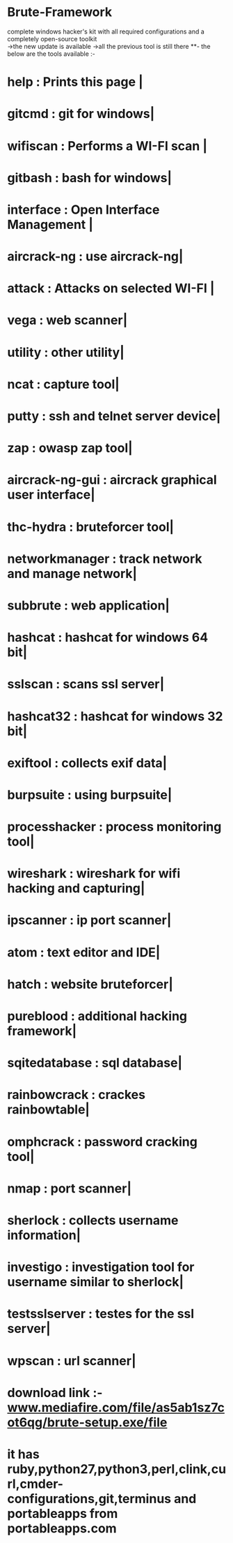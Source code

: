 # Brute-Framework
complete windows hacker's kit with all required configurations and a completely open-source toolkit  
->the new update is available ->all the previous tool is still there **- the below are the tools available :- 
# help : Prints this page |
# gitcmd : git for windows| 
# wifiscan : Performs a WI-FI scan |
# gitbash : bash for windows| 
# interface : Open Interface Management |
# aircrack-ng : use aircrack-ng| 
# attack : Attacks on selected WI-FI |
# vega : web scanner| 
# utility : other utility|
# ncat : capture tool| 
# putty : ssh and telnet server device|
# zap : owasp zap tool| 
# aircrack-ng-gui : aircrack graphical user interface|
# thc-hydra : bruteforcer tool| 
# networkmanager : track network and manage network|
# subbrute : web application| 
# hashcat : hashcat for windows 64 bit|
# sslscan : scans ssl server| 
# hashcat32 : hashcat for windows 32 bit|
# exiftool : collects exif data| 
# burpsuite : using burpsuite|
# processhacker : process monitoring tool| 
# wireshark : wireshark for wifi hacking and capturing| 
# ipscanner : ip port scanner| 
# atom : text editor and IDE| 
# hatch : website bruteforcer| 
# pureblood : additional hacking framework| 
# sqitedatabase : sql database| 
# rainbowcrack : crackes rainbowtable| 
# omphcrack : password cracking tool| 
# nmap : port scanner| 
# sherlock : collects username information| 
# investigo : investigation tool for username similar to sherlock| 
# testsslserver : testes for the ssl server| 
# wpscan : url scanner| 
# download link :- www.mediafire.com/file/as5ab1sz7cot6qg/brute-setup.exe/file
# it has ruby,python27,python3,perl,clink,curl,cmder-configurations,git,terminus and portableapps from portableapps.com
